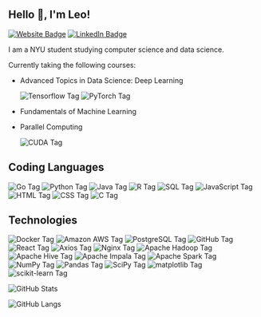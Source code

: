 ## Hello :wave:, I'm Leo!

<p>
  <a href="https://leoding.com" target="_blank"><img src="https://img.shields.io/badge/-Website-e28743?style=for-the-badge" alt="Website Badge"></a>
  <a href="https://www.linkedin.com/in/leo-ding/" target="_blank"><img src="https://img.shields.io/badge/-LinkedIn-blue?style=for-the-badge&logo=Linkedin&logoColor=white" alt="LinkedIn Badge"></a>
</p>

I am a NYU student studying computer science and data science.

Currently taking the following courses:
* Advanced Topics in Data Science: Deep Learning

  <img alt="Tensorflow Tag" src="https://img.shields.io/badge/-Tensorflow-FF6F00?style=for-the-badge&logo=tensorflow&logoColor=white" />
  <img alt="PyTorch Tag" src="https://img.shields.io/badge/-PyTorch-EE4C2C?style=for-the-badge&logo=pytorch&logoColor=white" />
* Fundamentals of Machine Learning
* Parallel Computing 
  
  <img alt="CUDA Tag" src="https://img.shields.io/badge/-NVIDIA_CUDA-76B900?style=for-the-badge&logo=nvidia&logoColor=white" />

## Coding Languages
<p>
  <img alt="Go Tag" src="https://img.shields.io/badge/-Go-00ADD8?style=for-the-badge&logo=go&logoColor=white" />  
  <img alt="Python Tag" src="https://img.shields.io/badge/-Python-3776AB?style=for-the-badge&logo=python&logoColor=white" />
  <img alt="Java Tag" src="https://img.shields.io/badge/-Java-ED8B00?style=for-the-badge&logo=openjdk&logoColor=white" />
  <img alt="R Tag" src="https://img.shields.io/badge/-R-276DC3?style=for-the-badge&logo=r&logoColor=white" />
  <img alt="SQL Tag" src="https://img.shields.io/badge/-SQL-E28743?style=for-the-badge&logo=sql&logoColor=white" />
  <img alt="JavaScript Tag" src="https://img.shields.io/badge/-JavaScript-F7DF1E?style=for-the-badge&logo=javascript&logoColor=black" />
  <img alt="HTML Tag" src="https://img.shields.io/badge/-HTML-E34F26?style=for-the-badge&logo=html5&logoColor=white" />
  <img alt="CSS Tag" src="https://img.shields.io/badge/-CSS-1572B6?style=for-the-badge&logo=css3&logoColor=white" />
  <img alt="C Tag" src="https://img.shields.io/badge/-C-00599C?style=for-the-badge&logo=c&logoColor=white" />
</p>

## Technologies 
<p>
  <img alt="Docker Tag" src="https://img.shields.io/badge/-Docker-2496ED?style=for-the-badge&logo=docker&logoColor=white" />
  <img alt="Amazon AWS Tag" src="https://img.shields.io/badge/-Amazon_AWS-232F3E?style=for-the-badge&logo=amazonaws&logoColor=white" />
  <img alt="PostgreSQL Tag" src="https://img.shields.io/badge/-PostgreSQL-4169E1?style=for-the-badge&logo=postgresql&logoColor=white" />
  <img alt="GitHub Tag" src="https://img.shields.io/badge/-GitHub-181717?style=for-the-badge&logo=github&logoColor=white" />
  <img alt="React Tag" src="https://img.shields.io/badge/-React-61DAFB?style=for-the-badge&logo=react&logoColor=black" />
  <img alt="Axios Tag" src="https://img.shields.io/badge/-Axios-5A29E4?style=for-the-badge&logo=axios&logoColor=white" />
  <img alt="Nginx Tag" src="https://img.shields.io/badge/-Nginx-009639?style=for-the-badge&logo=nginx&logoColor=white" />
  <img alt="Apache Hadoop Tag" src="https://img.shields.io/badge/-Apache_Hadoop-66CCFF?style=for-the-badge&logo=apachehadoop&logoColor=black" />
  <img alt="Apache Hive Tag" src="https://img.shields.io/badge/-Apache_Hive-FDEE21?style=for-the-badge&logo=apachehive&logoColor=black" />
  <img alt="Apache Impala Tag" src="https://img.shields.io/badge/-Apache_Impala-3361CC?style=for-the-badge&logo=apacheimpala&logoColor=white" />
  <img alt="Apache Spark Tag" src="https://img.shields.io/badge/-Apache_Spark-E25A1C?style=for-the-badge&logo=apachespark&logoColor=white" />
  <img alt="NumPy Tag" src="https://img.shields.io/badge/-NumPy-013243?style=for-the-badge&logo=numpy&logoColor=white" />
  <img alt="Pandas Tag" src="https://img.shields.io/badge/-Pandas-150458?style=for-the-badge&logo=pandas&logoColor=white" />
  <img alt="SciPy Tag" src="https://img.shields.io/badge/-SciPy-8CAAE6?style=for-the-badge&logo=scipy&logoColor=white" />
  <img alt="matplotlib Tag" src="https://img.shields.io/badge/-matplotlib-ED8B00?style=for-the-badge&logo=matplotlib&logoColor=white" />
  <img alt="scikit-learn Tag" src="https://img.shields.io/badge/-scikit--learn-F7931E?style=for-the-badge&logo=scikitlearn&logoColor=white" />
 </p>

![GitHub Stats](https://github-readme-stats.vercel.app/api?username=leoldding&show_icons=true&theme=dark)

![GitHub Langs](https://github-readme-stats.vercel.app/api/top-langs/?username=leoldding&hide=jupyter%20notebook&layout=compact&theme=dark&langs_count=6)

<!--
![](https://komarev.com/ghpvc/?username=leoldding&style=flat-square&color=FF6F00)

**leoldding/leoldding** is a ✨ _special_ ✨ repository because its `README.md` (this file) appears on your GitHub profile.

Here are some ideas to get you started:

- 🔭 I’m currently working on ...
- 🌱 I’m currently learning ...
- 👯 I’m looking to collaborate on ...
- 🤔 I’m looking for help with ...
- 💬 Ask me about ...
- 📫 How to reach me: ...
- 😄 Pronouns: ...
- ⚡ Fun fact: ...
-->

